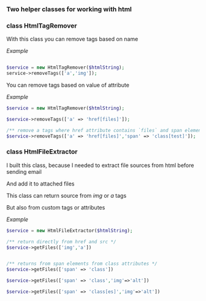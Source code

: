 ### Two helper classes for working with html


### class HtmlTagRemover

With this class you can remove tags based on name 

_Example_

```php

$service = new HtmlTagRemover($htmlString);
service->removeTags(['a','img']);
```

You can remove tags based on value of attribute

_Example_
```php
$service = new HtmlTagRemover($htmlString);

$service->removeTags(['a' => 'href[files]']);

/** remove a tags where href attribute contains `files` and span elements contains class with `test` string */
$service->removeTags(['a' => 'href[files]','span' => 'class[test]']);
```


### class HtmlFileExtractor

I built this class, because I needed to extract file sources from html before sending email

And add it to attached files

This class can return source from _img_ or _a_ tags

But also from custom tags or attributes

_Example_
```PHP
$service = new HtmlFileExtractor($htmlString);

/** return directly from href and src */
$service->getFiles(['img','a'])


/** returns from span elements from class attributes */
$service->getFiles(['span' => 'class'])

$service->getFiles(['span' => 'class','img'=>'alt'])

$service->getFiles(['span' => 'class[es]','img'=>'alt'])
```